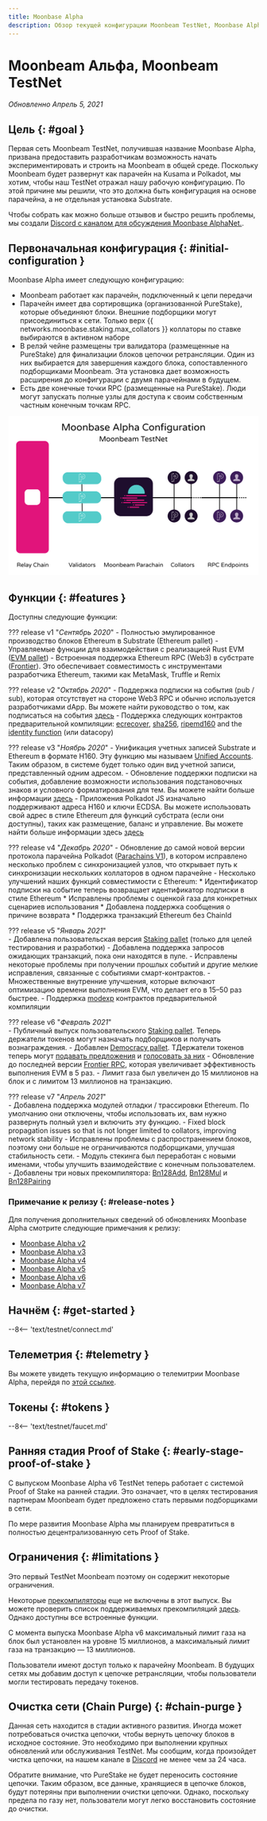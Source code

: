 ```yaml
---
title: Moonbase Alpha
description: Обзор текущей конфигурации Moonbeam TestNet, Moonbase Alpha и информация о том, как начать строить на ней с помощью Solidity.
---
```


# Moonbeam Альфа, Moonbeam TestNet

_Обновленно Апрель 5, 2021_

## Цель {: #goal }

Первая сеть Moonbeam TestNet, получившая название Moonbase Alpha, призвана предоставить разработчикам возможность начать экспериментировать и строить на Moonbeam в общей среде. Поскольку Moonbeam будет развернут как парачейн на Kusama и Polkadot, мы хотим, чтобы наш TestNet отражал нашу рабочую конфигурацию. По этой причине мы решили, что это должна быть конфигурация на основе парачейна, а не отдельная установка Substrate.

Чтобы собрать как можно больше отзывов и быстро решить проблемы, мы создали [Discord с каналом для обсуждения Moonbase AlphaNet.](https://discord.gg/PfpUATX).

## Первоначальная конфигурация {: #initial-configuration } 

Moonbase Alpha имеет следующую конфигурацию:

 - Moonbeam работает как парачейн, подключенный к цепи передачи
 - Парачейн имеет два сортировщика (организованной PureStake), которые объединяют блоки. Внешние подборщики могут присоединиться к сети. Только верх {{ networks.moonbase.staking.max_collators }} коллаторы по ставке выбираются в активном наборе
 - В релэй чейне размещены три валидатора (размещенные на PureStake) для финализации блоков цепочки ретрансляции. Один из них выбирается для завершения каждого блока, сопоставленного подборщиками Moonbeam. Эта установка дает возможность расширения до конфигурации с двумя парачейнами в будущем.
 - Есть две конечные точки RPC (размещенные на PureStake). Люди могут запускать полные узлы для доступа к своим собственным частным конечным точкам RPC.

![TestNet Diagram](/images/testnet/Moonbase-Alpha-v7.png)

## Функции {: #features } 

Доступны следующие функции:

??? release v1 "_Сентябрь  2020_"
    - Полностью эмулированное производство блоков Ethereum в Substrate (Ethereum pallet)
    - Управляемые функции для взаимодействия с реализацией Rust EVM ([EVM pallet](https://docs.rs/pallet-evm/2.0.1/pallet_evm/))
    - Встроенная поддержка Ethereum RPC (Web3) в субстрате ([Frontier](https://github.com/paritytech/frontier)). Это обеспечивает совместимость с инструментами разработчика Ethereum, такими как MetaMask, Truffle и Remix

??? release v2 "_Октябрь  2020_"
    - Поддержка подписки на события (pub / sub), которая отсутствует на стороне Web3 RPC и обычно используется разработчиками dApp. Вы можете найти руководство о том, как подписаться на события [здесь](/integrations/pubsub/)
    - Поддержка следующих контрактов предварительной компиляции: [ecrecover](https://docs.klaytn.com/smart-contract/precompiled-contracts#address-0x-01-ecrecover-hash-v-r-s), [sha256](https://docs.klaytn.com/smart-contract/precompiled-contracts#address-0x-02-sha-256-data), [ripemd160](https://docs.klaytn.com/smart-contract/precompiled-contracts#address-0x-03-ripemd-160-data) and the [identity function](https://docs.klaytn.com/smart-contract/precompiled-contracts#address-0x-04-datacopy-data) (или datacopy)

??? release v3 "_Ноябрь 2020_"
    - Унификация учетных записей Substrate и Ethereum в формате H160. Эту функцию мы называем [Unified Accounts](https://medium.com/moonbeam-network/moonbase-alpha-v3-introducing-unified-accounts-88fae3564cda). Таким образом, в системе будет только один вид учетной записи, представленный одним адресом.
    - Обновление поддержки подписки на события, добавление возможности использования подстановочных знаков и условного форматирования для тем. Вы можете найти больше информации [здесь](https://docs.moonbeam.network/integrations/pubsub/#using-wildcards-and-conditional-formatting)
    - Приложения Polkadot JS изначально поддерживают адреса H160 и ключи ECDSA. Вы можете использовать свой адрес в стиле Ethereum для функций субстрата (если они доступны), таких как размещение, баланс и управление. Вы можете найти больше информации здесь [здесь](/integrations/wallets/polkadotjs/)

??? release v4 "_Декабрь 2020_"
    - Обновление до самой новой версии протокола парачейна Polkadot ([Parachains V1](https://w3f.github.io/parachain-implementers-guide/)), в котором исправлено несколько проблем с синхронизацией узлов, что открывает путь к синхронизации нескольких коллаторов в одном парачейне
    - Несколько улучшений наших функций совместимости с Ethereum:
        * Идентификатор подписки на событие теперь возвращает идентификатор подписки в стиле Ethereum
        * Исправлены проблемы с оценкой газа для конкретных сценариев использования
        * Добавлена поддержка сообщения о причине возврата
        * Поддержка транзакций Ethereum без ChainId

??? release v5 "_Январь 2021_"      
    - Добавлена пользовательская версия [Staking pallet](https://wiki.polkadot.network/docs/learn-staking) (только для целей тестирования и разработки)
    - Добавлена поддержка запросов ожидающих транзакций, пока они находятся в пуле.
    - Исправлены некоторые проблемы при получении прошлых событий и другие мелкие исправления, связанные с событиями смарт-контрактов.
    - Множественные внутренние улучшения, которые включают оптимизацию времени выполнения EVM, что делает его в 15–50 раз быстрее.
    - Поддержка [modexp](https://docs.klaytn.com/smart-contract/precompiled-contracts#address-0x05-bigmodexp-base-exp-mod) контрактов предварительной компиляции

??? release v6 "_Февраль 2021_"      
    - Публичный выпуск пользовательского [Staking pallet](https://wiki.polkadot.network/docs/learn-staking). Теперь держатели токенов могут назначать подборщиков и получать вознаграждения.
    - Добавлен [Democracy pallet](https://github.com/paritytech/substrate/tree/HEAD/frame/democracy). TДержатели токенов теперь могут [подавать предложения](/governance/proposals/) и [голосовать за них](/governance/voting/)
    - Обновление до последней версии [Frontier RPC](https://github.com/paritytech/frontier), которая увеличивает эффективность выполнения EVM в 5 раз.
    - Лимит газа был увеличен до 15 миллионов на блок и с лимитом 13 миллионов на транзакцию.

??? release v7 "_Апрель 2021_"      
    - Добавлена поддержка модулей отладки / трассировки Ethereum. По умолчанию они отключены, чтобы использовать их, вам нужно развернуть полный узел и включить эту функцию.
    - Fixed block propagation issues so that is not longer limited to collators, improving network stability
    - Исправлены проблемы с распространением блоков, поэтому они больше не ограничиваются подборщиками, улучшая стабильность сети.
    - Модуль стекинга был переработан с новыми именами, чтобы улучшить взаимодействие с конечным пользователем.
    - Добавлены три новых прекомпилятора: [Bn128Add](https://eips.ethereum.org/EIPS/eip-196), [Bn128Mul](https://eips.ethereum.org/EIPS/eip-196) и [Bn128Pairing](https://eips.ethereum.org/EIPS/eip-197)

### Примечание к релизу {: #release-notes } 

Для получения дополнительных сведений об обновлениях Moonbase Alpha смотрите следующие примечания к релизу:

 - [Moonbase Alpha v2](https://github.com/PureStake/moonbeam/releases/tag/v0.2.0)
 - [Moonbase Alpha v3](https://github.com/PureStake/moonbeam/releases/tag/v0.3.0)
 - [Moonbase Alpha v4](https://github.com/PureStake/moonbeam/releases/tag/v0.4.0)
 - [Moonbase Alpha v5](https://github.com/PureStake/moonbeam/releases/tag/v0.5.0)
 - [Moonbase Alpha v6](https://github.com/PureStake/moonbeam/releases/tag/v0.6.0)
 - [Moonbase Alpha v7](https://github.com/PureStake/moonbeam/releases/tag/v0.7.0)

## Начнём {: #get-started } 

--8<-- 'text/testnet/connect.md'

## Телеметрия {: #telemetry } 

Вы можете увидеть текущую информацию о телемитрии Moonbase Alpha, перейдя по [этой ссылке](https://telemetry.polkadot.io/#list/Moonbase%20Alpha).

## Токены {: #tokens } 

--8<-- 'text/testnet/faucet.md'

## Ранняя стадия Proof of Stake {: #early-stage-proof-of-stake } 

С выпуском Moonbase Alpha v6 TestNet теперь работает с системой Proof of Stake на ранней стадии. Это означает, что в целях тестирования партнерам Moonbeam будет предложено стать первыми подборщиками в сети.

По мере развития Moonbase Alpha мы планируем превратиться в полностью децентрализованную сеть Proof of Stake.

## Ограничения {: #limitations } 

Это первый TestNet Moonbeam поэтому он содержит некоторые ограничения.

Некоторые [прекомпиляторы](https://docs.klaytn.com/smart-contract/precompiled-contracts) еще не включены в этот выпуск. Вы можете проверить список поддерживаемых прекомпиляций [здесь](/integrations/precompiles/). Однако доступны все встроенные функции.

С момента выпуска Moonbase Alpha v6 максимальный лимит газа на блок был установлен на уровне 15 миллионов, а максимальный лимит газа на транзакцию — 13 миллионов.

Пользователи имеют доступ только к парачейну Moonbeam. В будущих сетях мы добавим доступ к цепочке ретрансляции, чтобы пользователи могли тестировать передачу токенов.

## Очистка сети (Chain Purge) {: #chain-purge } 

Данная сеть находится в стадии активного развития. Иногда может потребоваться очистка цепочки, чтобы вернуть цепочку блоков в исходное состояние. Это необходимо при выполнении крупных обновлений или обслуживания TestNet. Мы сообщим, когда произойдет чистка цепочки, на нашем канале в [Discord](https://discord.gg/PfpUATX) не менее чем за 24 часа.

Обратите внимание, что PureStake не будет переносить состояние цепочки. Таким образом, все данные, хранящиеся в цепочке блоков, будут потеряны при выполнении очистки цепочки. Однако, поскольку предела по газу нет, пользователи могут легко восстановить состояние до очистки.


